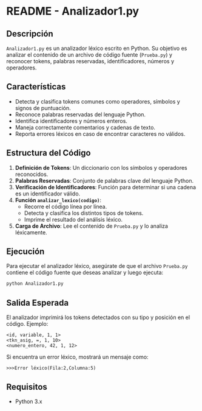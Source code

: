 # README - Analizador1.py

## Descripción
`Analizador1.py` es un analizador léxico escrito en Python. Su objetivo es analizar el contenido de un archivo de código fuente (`Prueba.py`) y reconocer tokens, palabras reservadas, identificadores, números y operadores.

## Características
- Detecta y clasifica tokens comunes como operadores, símbolos y signos de puntuación.
- Reconoce palabras reservadas del lenguaje Python.
- Identifica identificadores y números enteros.
- Maneja correctamente comentarios y cadenas de texto.
- Reporta errores léxicos en caso de encontrar caracteres no válidos.

## Estructura del Código
1. **Definición de Tokens**: Un diccionario con los símbolos y operadores reconocidos.
2. **Palabras Reservadas**: Conjunto de palabras clave del lenguaje Python.
3. **Verificación de Identificadores**: Función para determinar si una cadena es un identificador válido.
4. **Función `analizar_lexico(codigo)`**:
   - Recorre el código línea por línea.
   - Detecta y clasifica los distintos tipos de tokens.
   - Imprime el resultado del análisis léxico.
5. **Carga de Archivo**: Lee el contenido de `Prueba.py` y lo analiza léxicamente.

## Ejecución
Para ejecutar el analizador léxico, asegúrate de que el archivo `Prueba.py` contiene el código fuente que deseas analizar y luego ejecuta:
```bash
python Analizador1.py
```

## Salida Esperada
El analizador imprimirá los tokens detectados con su tipo y posición en el código. Ejemplo:
```
<id, variable, 1, 1>
<tkn_asig, =, 1, 10>
<numero_entero, 42, 1, 12>
```

Si encuentra un error léxico, mostrará un mensaje como:
```
>>>Error léxico(Fila:2,Columna:5)
```

## Requisitos
- Python 3.x



